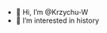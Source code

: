 - 👋 Hi, I’m @Krzychu-W
- 👀 I’m interested in history

<!---
Krzychu-W/Krzychu-W is a ✨ special ✨ repository because its `README.md` (this file) appears on your GitHub profile.
You can click the Preview link to take a look at your changes.
--->
